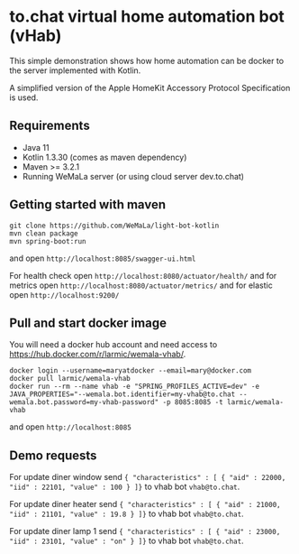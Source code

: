 # to.chat virtual home automation bot (vHab)

This simple demonstration shows how home automation can be docker to the server implemented with Kotlin.

A simplified version of the Apple HomeKit Accessory Protocol Specification is used.

## Requirements

* Java 11
* Kotlin 1.3.30 (comes as maven dependency)
* Maven >= 3.2.1
* Running WeMaLa server (or using cloud server dev.to.chat)

## Getting started with maven

```ssh
git clone https://github.com/WeMaLa/light-bot-kotlin
mvn clean package
mvn spring-boot:run
```

and open ```http://localhost:8085/swagger-ui.html```

For health check open ```http://localhost:8080/actuator/health/```
and for metrics open ```http://localhost:8080/actuator/metrics/```
and for elastic open ```http://localhost:9200/```

## Pull and start docker image

You will need a docker hub account and need access to https://hub.docker.com/r/larmic/wemala-vhab/.

```ssh
docker login --username=maryatdocker --email=mary@docker.com
docker pull larmic/wemala-vhab
docker run --rm --name vhab -e "SPRING_PROFILES_ACTIVE=dev" -e JAVA_PROPERTIES="--wemala.bot.identifier=my-vhab@to.chat --wemala.bot.password=my-vhab-password" -p 8085:8085 -t larmic/wemala-vhab
```

and open ```http://localhost:8085```

## Demo requests

For update diner window send ``{ "characteristics" : [ { "aid" : 22000, "iid" : 22101, "value" : 100 } ]}``
to vhab bot ``vhab@to.chat``.

For update diner heater send ``{ "characteristics" : [ { "aid" : 21000, "iid" : 21101, "value" : 19.8 } ]}``
to vhab bot ``vhab@to.chat``.

For update diner lamp 1 send ``{ "characteristics" : [ { "aid" : 23000, "iid" : 23101, "value" : "on" } ]}``
to vhab bot ``vhab@to.chat``.